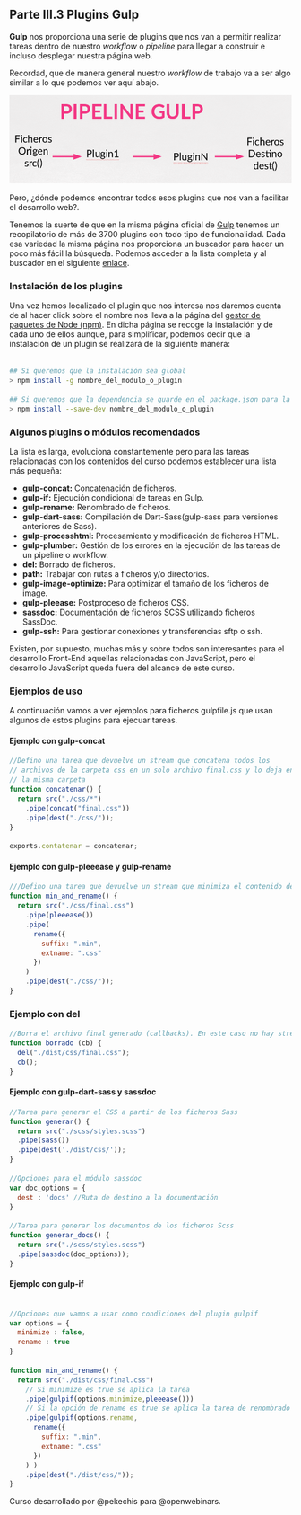## Parte III.3 Plugins Gulp

**Gulp** nos proporciona una serie de plugins que nos van a permitir realizar tareas dentro de nuestro _workflow_ o _pipeline_ para llegar a construir e incluso desplegar nuestra página web.

Recordad, que de manera general nuestro _workflow_ de trabajo va a ser algo similar a lo que podemos ver aquí abajo.

![Workflow en Gulp](./img/workflow.png)

Pero, ¿dónde podemos encontrar todos esos plugins que nos van a facilitar el desarrollo web?.

Tenemos la suerte de que en la misma página oficial de [Gulp](https://guljs.com) tenemos un recopilatorio de más de 3700 plugins con todo tipo de funcionalidad. Dada esa variedad la misma página nos proporciona un buscador para hacer un poco más fácil la búsqueda. Podemos acceder a la lista completa y al buscador en el siguiente [enlace](https://gulpjs.com/plugins/).

### Instalación de los plugins

Una vez hemos localizado el plugin que nos interesa nos daremos cuenta de al hacer click sobre el nombre nos lleva a la página del [gestor de paquetes de Node (npm)](https://www.npmjs.com/). En dicha página se recoge la instalación y de cada uno de ellos aunque, para simplificar, podemos decir que la instalación de un plugin se realizará de la siguiente manera:

```sh

## Si queremos que la instalación sea global
> npm install -g nombre_del_modulo_o_plugin

## Si queremos que la dependencia se guarde en el package.json para la posterior distribución de mi proyecto
> npm install --save-dev nombre_del_modulo_o_plugin

```

### Algunos plugins o módulos recomendados

La lista es larga, evoluciona constantemente pero para las tareas relacionadas con los contenidos del curso podemos establecer una lista más pequeña:

- **gulp-concat:** Concatenación de ficheros.
- **gulp-if:** Ejecución condicional de tareas en Gulp.
- **gulp-rename:** Renombrado de ficheros.
- **gulp-dart-sass:** Compilación de Dart-Sass(gulp-sass para versiones anteriores de Sass).
- **gulp-processhtml:** Procesamiento y modificación de ficheros HTML.
- **gulp-plumber:** Gestión de los errores en la ejecución de las tareas de un pipeline o workflow.
- **del:** Borrado de ficheros.
- **path:** Trabajar con rutas a ficheros y/o directorios.
- **gulp-image-optimize:** Para optimizar el tamaño de los ficheros de image.
- **gulp-pleease:** Postproceso de ficheros CSS.
- **sassdoc:** Documentación de ficheros SCSS utilizando ficheros SassDoc.
- **gulp-ssh:** Para gestionar conexiones y transferencias sftp o ssh.

Existen, por supuesto, muchas más y sobre todos son interesantes para el desarrollo Front-End aquellas relacionadas con JavaScript, pero el desarrollo JavaScript queda fuera del alcance de este curso.

### Ejemplos de uso

A continuación vamos a ver ejemplos para ficheros gulpfile.js que usan algunos de estos plugins para ejecuar tareas.

#### Ejemplo con gulp-concat

```js
//Defino una tarea que devuelve un stream que concatena todos los
// archivos de la carpeta css en un solo archivo final.css y lo deja en
// la misma carpeta
function concatenar() {
  return src("./css/*")
    .pipe(concat("final.css"))
    .pipe(dest("./css/"));
}

exports.contatenar = concatenar;
```

#### Ejemplo con gulp-pleeease y gulp-rename

```js
///Defino una tarea que devuelve un stream que minimiza el contenido del fichero final.css, le cambia el nombre poniendo el sufijo .min y lo deja en la misma carpeta
function min_and_rename() {
  return src("./css/final.css")
    .pipe(pleeease())
    .pipe(
      rename({
        suffix: ".min",
        extname: ".css"
      })
    )
    .pipe(dest("./css/"));
}


```


### Ejemplo con del 

```js
//Borra el archivo final generado (callbacks). En este caso no hay stream
function borrado (cb) {
  del("./dist/css/final.css");
  cb();
}
```

#### Ejemplo con gulp-dart-sass y sassdoc

```js
//Tarea para generar el CSS a partir de los ficheros Sass
function generar() {
  return src("./scss/styles.scss")
  .pipe(sass())
  .pipe(dest('./dist/css/'));
}

//Opciones para el módulo sassdoc
var doc_options = {
  dest : 'docs' //Ruta de destino a la documentación
}

//Tarea para generar los documentos de los ficheros Scss
function generar_docs() {
  return src("./scss/styles.scss")
  .pipe(sassdoc(doc_options));
}

```

#### Ejemplo con gulp-if

```js

//Opciones que vamos a usar como condiciones del plugin gulpif
var options = {
  minimize : false,
  rename : true
}

function min_and_rename() {
  return src("./dist/css/final.css")
    // Si minimize es true se aplica la tarea
    .pipe(gulpif(options.minimize,pleeease()))
    // Si la opción de rename es true se aplica la tarea de renombrado
    .pipe(gulpif(options.rename,
      rename({
        suffix: ".min",
        extname: ".css"
      })
    ) )   
    .pipe(dest("./dist/css/"));
}

```

Curso desarrollado por @pekechis para @openwebinars.
